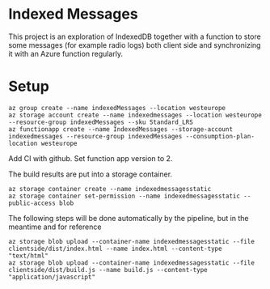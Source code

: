 # Indexed Messages
This project is an exploration of IndexedDB together with a function to store some messages (for example radio logs) both client side and synchronizing it with an Azure function regularly.

# Setup
	az group create --name indexedMessages --location westeurope
	az storage account create --name indexedmessages --location westeurope --resource-group indexedMessages --sku Standard_LRS
	az functionapp create --name IndexedMessages --storage-account indexedmessages --resource-group indexedMessages --consumption-plan-location westeurope

Add CI with github. Set function app version to 2.

The build results are put into a storage container.

	az storage container create --name indexedmessagesstatic
	az storage container set-permission --name indexedmessagesstatic --public-access blob

The following steps will be done automatically by the pipeline, but in the meantime and for reference

	az storage blob upload --container-name indexedmessagesstatic --file clientside/dist/index.html --name index.html --content-type "text/html"
	az storage blob upload --container-name indexedmessagesstatic --file clientside/dist/build.js --name build.js --content-type "application/javascript"

